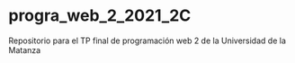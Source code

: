 # progra_web_2_2021_2C
Repositorio para el TP final de programación web 2 de la Universidad de la Matanza

